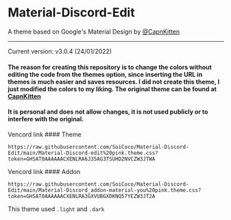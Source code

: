 # Material-Discord-Edit
A theme based on Google's Material Design by [@CapnKitten](https://github.com/CapnKitten/Material-Discord/tree/master)
<hr>

Current version: v3.0.4 (24/01/2022)

#### The reason for creating this repository is to change the colors without editing the code from the themes option, since inserting the URL in themes is much easier and saves resources. I did not create this theme, I just modified the colors to my liking. The original theme can be found at [CapnKitten](https://github.com/CapnKitten/Material-Discord/tree/master)


#### It is personal and does not allow changes, it is not used publicly or to interfere with the original.

Vencord link #### Theme
```
https://raw.githubusercontent.com/SoiCoco/Material-Discord-Edit/main/Material-Discord-edit%20pink.theme.css?token=GHSAT0AAAAAACXENLRA6J35AG3TSUHD2NVCZW3JTWA
```

Vencord link #### Addon
```
https://raw.githubusercontent.com/SoiCoco/Material-Discord-Edit/main/Material-Discord_addon-material-you%20pink.theme.css?token=GHSAT0AAAAAACXENLRA3GXVUBGXDKNQ57YEZW3JT2A
```

This theme used `.light` and `.dark`
